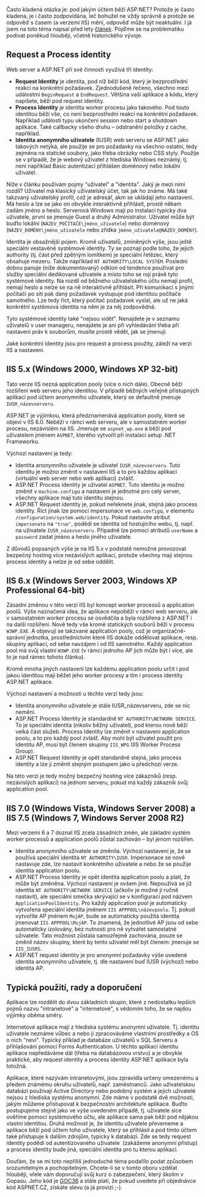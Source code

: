 <!-- dcterms:identifier = aspnetcz#246 -->
<!-- dcterms:title = Mnoho tváří ASP.NET: Používané identity a účty v průběhu věků -->
<!-- dcterms:abstract = Často kladená otázka je: pod jakým účtem běží ASP.NET? Protože je často kladena, je i často zodpovídána, leč bohužel ne vždy správně a protože se odpověď s časem (a verzemi IIS) mění, odpověď může být neaktuální. Pojďme se podívat na vývoj a současný stav. -->
<!-- np9:categoryId = 4 -->
<!-- x4w:category = IIS -->
<!-- np9:authorId = 1 -->
<!-- np9:authorEmail = michal.valasek@altairis.cz -->
<!-- dcterms:creator = Michal Altair Valášek -->
<!-- dcterms:created = 2009-11-04T22:32:25.06+01:00 -->
<!-- dcterms:dateAccepted = 2009-11-04T22:32:25.06+01:00 -->

Často kladená otázka je: pod jakým účtem běží ASP.NET? Protože je často kladena, je i často zodpovídána, leč bohužel ne vždy správně a protože se odpověď s časem (a verzemi IIS) mění, odpověď může být neaktuální. I já jsem na toto téma napsal před lety [článek](http://www.aspnet.cz/Articles/74-pod-jakym-uzivatelem-bezi-asp-net.aspx). Pojďme se na problematiku podívat poněkud hlouběji, včetně historického vývoje.

## Request a Process identity

Web server a ASP.NET při své činnosti využívá tři identity:

*   **Request Identity** je identita, pod níž běží kód, který je bezprostřední reakcí na konkrétní požadavek. Zjednodušeně řečeno, všechno mezi událostmi `BeginRequest` a `EndRequest`. Většina vaší aplikace a kódu, který napíšete, běží pod request identity.
*   **Process Identity** je identita worker procesu jako takového. Pod touto identitou běží vše, co není bezprostřední reakcí na konkrétní požadavek. Například události typu ukončení session nebo start a shutdown aplikace. Také callbacky všeho druhu – odstranění položky z cache, například.
*   **Identita anonymního uživatele** (IUSR) web serveru se ASP.NET jako takových netýká, ale použije se pro požadavky na všechno ostatní, tedy zejména na statické soubory, jako třeba obrázky nebo CSS styly. Použije se v případě, že je webový uživatel z hlediska Windows neznámý, tj. není například Basic autentizací přihlášen doménový nebo lokální uživatel.  

Níže v článku používám pojmy "uživatel" a "identita". Jaký je mezi nimi rozdíl? Uživatel má klasický uživatelský účet, tak jak ho známe. Má také takzvaný uživatelský profil, což je adresář, akm se ukládají jeho nastavení. Má heslo a lze se jako on obvykle interaktivně přihlásit, prostě někam zadám jméno a heslo. Serverová Windows mají po instalaci typicky dva uživatele, první se jmenuje Guest a druhý Administrator. Uživatel může být buďto lokální (`NÁZEV_POČÍTAČE\jméno_uživatele`) nebo doménový (`NÁZEV_DOMÉNY\jméno_uživatele` nebo zřídka `jméno_uživatele@NÁZEV_DOMÉNY`).

Identita je obsažnější pojem. Kromě uživatelů, zmíněných výše, jsou ještě speciální vestavěné systémové identity. Ty se poznají podle toho, že jejich authority (tj. část před zpětným lomítkem) je speciální řetězec, který obsahuje mezeru. Takže například `NT AUTHORITY\LOCAL SYSTEM`. Poslední dobou panuje (níže dokumentovaný) odklon od tendence používat pro služby speciální dedikované uživatele a místo toho se rojí právě tyto systémové identity. Na rozdíl od běžného uživatelského účtu nemají profil, nemají heslo a nelze se na ně interaktivně přihlásit. Při komunikaci s jinými počítači po síti pak daný požadavek vystupuje pod identitou počítače samotného. Lze tedy říct, který počítač požadavek vyslal, ale už ne jaká konkrétní systémová identita na něm je za něj zodpovědná.

Tyto systémové identity také "nejsou vidět". Nenajdete je v seznamu uživatelů v user manageru, nenajdete je ani při vyhledávání třeba při nastavení práv k souborům, musíte prostě vědět, jak se jmenují.

Jaké konkrétní identity jsou pro request a process použity, záleží na verzi IIS a nastavení.

## IIS 5.x (Windows 2000, Windows XP 32-bit)

Tato verze IIS nezná application pooly (více o nich dále). Obecně běží rozšíření web serveru jeho identitou. V případě běžných veřejně přístupných aplikací pod účtem anonymního uživatele, který se defaultně jmenuje `IUSR_názevserveru`.

ASP.NET je výjimkou, která předznamenává application pooly, které se objeví v IIS 6.0. Neběží v rámci web serveru, ale v samostatném worker procesu, nezávislém na IIS. Jmenuje se `aspnet_wp.exe` a běží pod uživatelem jménem `ASPNET`, kterého vytvořil při instalaci setup .NET Frameworku.

Výchozí nastavení je tedy:

*   Identita anonymního uživatele je uživatel `IUSR_názevserveru`. Tuto identitu je možno změnit v nastavení IIS a to pro každou aplikaci (virtuální web server nebo web aplikaci) zvlášť. 
*   ASP.NET Process identity je uživatel `ASPNET`. Tuto identitu je možno změnit v `machine.config`u a nastavení je jednotné pro celý server, všechny aplikace mají tuto identitu stejnou. 
*   ASP.NET Request identity je, pokud neřeknete jinak, stejná jako process identity. Říct jinak lze pomocí impersonace ve `web.config`u, v elementu `/configuration/system.web/identity`. Pokud nastavíte atribut `impersonate` na `"true"`, podědí se identita od hostujícího webu, tj. např. na uživatele `IUSR_názevserveru`. Případně lze pomocí atributů `userName` a `password` zadat jméno a heslo jiného uživatele.   

Z důvodů popsaných výše je na IIS 5.x v podstatě nemožné provozovat bezpečný hosting více nezávislých aplikací, protože všechny mají stejnou process identity a nelze je od sebe oddělit.

## IIS 6.x (Windows Server 2003, Windows XP Professional 64-bit)

Zásadní změnou v této verzi IIS byl koncept worker processů a application poolů. Výše naznačená idea, že aplikace nepoběží v rámci web serveru, ale v samostatném worker procesu se osvědčila a byla rozšířena z ASP.NET i na další rozšíření. Nově tedy vše kromě statických souborů běží v procesu `W3WP.EXE`. A objevují se takzvané application pooly, což je organizačně-správní jednotka, prostřednictvím které IIS dokáže oddělovat aplikace, resp. skupiny aplikací, od sebe navzájem i od IIS samotného. Každý application pool má svůj vlastní `W3WP.EXE` (v rámci jednoho AP jich může být i více, ale to je nad rámec tohoto článku).

Kromě mnoha jiných nastavení lze každému application poolu určit i pod jakou identitou mají běžet jeho worker procesy a tím i process identity ASP.NET aplikace.

Výchozí nastavení a možnosti u těchto verzí tedy jsou:

*   Identita anonymního uživatele je stále IUSR_názevserveru, zde se nic nemění. 
*   ASP.NET Process Identity je standardně `NT AUTHORITY\NETWORK SERVICE`. To je speciální identita (nikoliv běžný uživatel), pod kterou nově běží velká část služeb. Process Identity lze změnit v nastavení application poolu, a to pro každý pool zvlášť. Aby mohl být uživatel použit pro identitu AP, musí být členem skupiny `IIS_WPG` (IIS Worker Process Group). 
*   ASP.NET Request Identity je opět standardně stejná, jako process identity a lze ji změnit stejným postupem jako u předchozí verze.   

Na této verzi je tedy možný bezpečný hosting více zákazníků (resp. nezávislých aplikací) na jednom serveru, pokud má každý zákazník svůj application pool.

## IIS 7.0 (Windows Vista, Windows Server 2008) a IIS 7.5 (Windows 7, Windows Server 2008 R2)

Mezi verzemi 6 a 7 doznal IIS zcela zásadních změn, ale základní systém worker processů a application poolů zůstal zachován – byl jenom rozšířen.

*   Identita anonymního uživatele se změnila. Výchozí nastavení je, že se používá speciální identita `NT AUTHORITY\IUSR`. Impersonace se nově nastavuje zde, lze nastavit konkrétního uživatele a nebo že se použije identita application poolu. 
*   ASP.NET Process Identity je opět identita application poolu a platí, že může být změněna. Výchozí nastavení je ovšem jiné. Nepoužívá se již identita `NT AUTHORITY\NETWORK SERVICE` (ačkoliv je možné ji ručně nastavit), ale speciální smečka skrývající se v konfiguraci pod názvem `ApplicationPoolIdentity`. Pro každý application pool je automaticky vytvořena speciální identita jménem `IIS APPPOOL\názevpoolu`. Tj. pokud vytvoříte AP jménem `MujAP`, bude se automaticky použitá identita jmenovat `IIS APPPOOL\MujAP`. To znamená, že jednotlivé AP jsou od sebe automaticky izolovány, bez nutnosti pro ně vytvářet samostatné uživatele. Tato možnost zůstala samozřejmě zachována, pouze se změnil název skupiny, které by tento uživatel měl být členem: jmenuje se `IIS_IUSRS`. 
*   ASP.NET request identity je pro anonymní požadavky výše uvedené identita anonymního uživatele, tj. dle nastavení buď IUSR (výchozí) nebo identita AP.   

## Typická použití, rady a doporučení

Aplikace lze rozdělit do dvou základních skupin, které z nedostatku lepších pojmů nazvu "intranetové" a "internetové", s vědomím toho, že se najdou výjimky oběma směry.

Internetové aplikace mají z hlediska systému anonymní uživatele. Tj. identitu uživatele neznáme vůbec a nebo ji zpracováváme vlastními prostředky a OS o nich "neví". Typický příklad je databáze uživatelů v SQL Serveru a přihlašování pomocí Forms Authentication. U těchto aplikací identitu aplikace nepředáváme dál (třeba na databázovou vrstvu) a je obvykle praktické, aby request identity a process identity ASP.NET aplikace byla totožná.

Aplikace, které nazývám intranetovými, jsou zpravidla určeny omezenému a předem známému okruhu uživatelů, např. zaměstnanců. Jako uživatelskou databázi používají Active Directory nebo podobný systém a jejich uživatelé nejsou z hlediska systému anonymní. Zde máme v podstatě dvě možnosti, jakým můžeme přistupovat k bezpečnostní architektuře aplikace. Buďto postupujeme stejně jako ve výše uvedeném případě, tj. uživatele sice ověříme pomocí systémového účtu, ale aplikace sama pak běží pod nějakou vlastní identitou. Druhá možnost je, že identitu uživatele převememe a aplikace běží pod účtem toho uživatele, který se přihlásil a pod tímto účtem také přistupuje k dalším zdrojům, typicky k databázi. Zde se tedy request identity podědí od autentizovaného uživatele  (zakážeme anonymní přístup) a process identity bude jiná, speciální identita pro tu kterou aplikaci.

Doufám, že se mi toto nepříliš jednoduché téma podařilo podat způsobem srozumitelným a pochopitelným. Chcete-li se v tomto oboru vzdělat hlouběji, vřele vám doporučuji svůj kurz o zabezpečení, který školím v Gopasu. Jeho kód je [GOC36](http://www.gopas.cz/kurzy/GOC36/) a stále platí, že pokud uvedete při objednávce kód ASPNET.CZ, získáte slevu (a já provizi ;-).